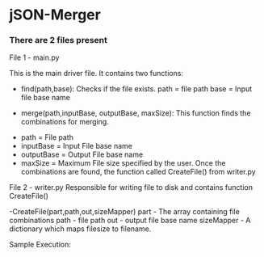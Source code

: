# jSON-Merger

### There are 2 files present

File 1 - main.py

This is the main driver file.
It contains two functions:
- find(path,base): Checks if the file exists. 
path = file path 
base = Input file base name

- merge(path,inputBase, outputBase, maxSize): This function finds the combinations for merging.
* path = File path
* inputBase = Input File base name
* outputBase = Output File base name
* maxSize = Maximum File size specified by the user.
Once the combinations are found, the function called CreateFile() from writer.py

File 2 - writer.py
Responsible for writing file to disk and contains function CreateFile()

-CreateFile(part,path,out,sizeMapper)
part - The array containing file combinations
path - file path
out - output file base name
sizeMapper - A dictionary which maps filesize to filename.

Sample Execution:
